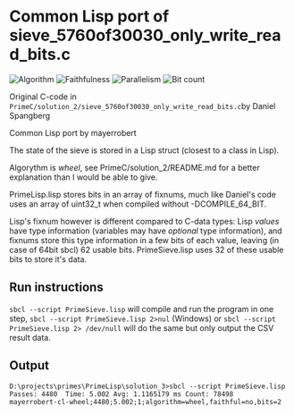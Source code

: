 # Common Lisp port of sieve_5760of30030_only_write_read_bits.c

![Algorithm](https://img.shields.io/badge/Algorithm-wheel-yellowgreen)
![Faithfulness](https://img.shields.io/badge/Faithful-no-yellowgreen)
![Parallelism](https://img.shields.io/badge/Parallel-no-green)
![Bit count](https://img.shields.io/badge/Bits-2-yellowgreen)

Original C-code in `PrimeC/solution_2/sieve_5760of30030_only_write_read_bits.c`by Daniel Spangberg

Common Lisp port by mayerrobert

The state of the sieve is stored in a Lisp struct (closest to a class in Lisp).

Algorythm is _wheel_, see PrimeC/solution_2/README.md for a better explanation than I would be able to give.

PrimeLisp.lisp stores bits in an array of fixnums,
much like Daniel's code uses an array of uint32_t when compiled without -DCOMPILE_64_BIT.

Lisp's fixnum however is different compared to C-data types:
Lisp _values_ have type information (variables may have _optional_ type information),
and fixnums store this type information in a few bits of each value,
leaving (in case of 64bit sbcl) 62 usable bits.
PrimeSieve.lisp uses 32 of these usable bits to store it's data.

## Run instructions

`sbcl --script PrimeSieve.lisp` will compile and run the program in one step,
`sbcl --script PrimeSieve.lisp 2>nul` (Windows)
or `sbcl --script PrimeSieve.lisp 2> /dev/null`
will do the same but only output the CSV result data.

## Output

    D:\projects\primes\PrimeLisp\solution_3>sbcl --script PrimeSieve.lisp
    Passes: 4480  Time: 5.002 Avg: 1.1165179 ms Count: 78498
    mayerrobert-cl-wheel;4480;5.002;1;algorithm=wheel,faithful=no,bits=2

